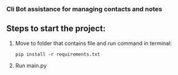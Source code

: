 ### Cli Bot assistance for managing contacts and notes

## Steps to start the project:

1. Move to folder that contains file and run command in terminal:

   ```
   pip install -r requirements.txt
   ```

2. Run main.py
